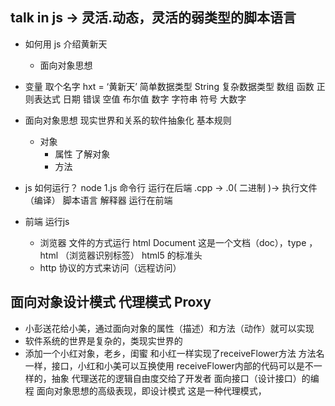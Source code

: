 ## talk in js -> 灵活.动态，灵活的弱类型的脚本语言

- 如何用 js 介绍黄新天
  - 面向对象思想

- 变量
  取个名字 hxt = ‘黄新天’ 简单数据类型 String
  复杂数据类型 数组 函数 正则表达式 日期 错误 空值 布尔值 数字 字符串 符号 大数字
- 面向对象思想
  现实世界和关系的软件抽象化
  基本规则
  - 对象
    - 属性  了解对象
    - 方法

- js 如何运行？
  node 1.js 命令行  运行在后端
  .cpp -> .0( 二进制 )-> 执行文件 （编译）
  脚本语言 解释器  运行在前端

- 前端 运行js
  - 浏览器 文件的方式运行
    html Document
    <!DOCTYPE html>  这是一个文档（doc），type ，html （浏览器识别标签） 
    html5 的标准头
  - http 协议的方式来访问（远程访问）

## 面向对象设计模式 代理模式 Proxy
  - 小彭送花给小美，通过面向对象的属性（描述）和方法（动作）就可以实现
  - 软件系统的世界是复杂的，类现实世界的
  - 添加一个小红对象，老乡，闺蜜
    和小红一样实现了receiveFlower方法
    方法名一样，接口，小红和小美可以互换使用
    receiveFlower内部的代码可以是不一样的，抽象
    代理送花的逻辑自由度交给了开发者
    面向接口（设计接口）的编程 面向对象思想的高级表现，即设计模式
    这是一种代理模式，
